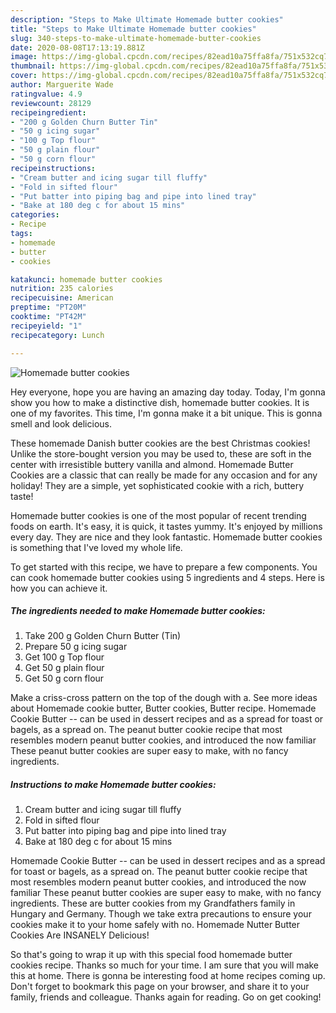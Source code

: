 ```yaml
---
description: "Steps to Make Ultimate Homemade butter cookies"
title: "Steps to Make Ultimate Homemade butter cookies"
slug: 340-steps-to-make-ultimate-homemade-butter-cookies
date: 2020-08-08T17:13:19.881Z
image: https://img-global.cpcdn.com/recipes/82ead10a75ffa8fa/751x532cq70/homemade-butter-cookies-recipe-main-photo.jpg
thumbnail: https://img-global.cpcdn.com/recipes/82ead10a75ffa8fa/751x532cq70/homemade-butter-cookies-recipe-main-photo.jpg
cover: https://img-global.cpcdn.com/recipes/82ead10a75ffa8fa/751x532cq70/homemade-butter-cookies-recipe-main-photo.jpg
author: Marguerite Wade
ratingvalue: 4.9
reviewcount: 28129
recipeingredient:
- "200 g Golden Churn Butter Tin"
- "50 g icing sugar"
- "100 g Top flour"
- "50 g plain flour"
- "50 g corn flour"
recipeinstructions:
- "Cream butter and icing sugar till fluffy"
- "Fold in sifted flour"
- "Put batter into piping bag and pipe into lined tray"
- "Bake at 180 deg c for about 15 mins"
categories:
- Recipe
tags:
- homemade
- butter
- cookies

katakunci: homemade butter cookies 
nutrition: 235 calories
recipecuisine: American
preptime: "PT20M"
cooktime: "PT42M"
recipeyield: "1"
recipecategory: Lunch

---
```



![Homemade butter cookies](https://img-global.cpcdn.com/recipes/82ead10a75ffa8fa/751x532cq70/homemade-butter-cookies-recipe-main-photo.jpg)

Hey everyone, hope you are having an amazing day today. Today, I'm gonna show you how to make a distinctive dish, homemade butter cookies. It is one of my favorites. This time, I'm gonna make it a bit unique. This is gonna smell and look delicious.

These homemade Danish butter cookies are the best Christmas cookies! Unlike the store-bought version you may be used to, these are soft in the center with irresistible buttery vanilla and almond. Homemade Butter Cookies are a classic that can really be made for any occasion and for any holiday! They are a simple, yet sophisticated cookie with a rich, buttery taste!

Homemade butter cookies is one of the most popular of recent trending foods on earth. It's easy, it is quick, it tastes yummy. It's enjoyed by millions every day. They are nice and they look fantastic. Homemade butter cookies is something that I've loved my whole life.


To get started with this recipe, we have to prepare a few components. You can cook homemade butter cookies using 5 ingredients and 4 steps. Here is how you can achieve it.

<!--inarticleads1-->

##### The ingredients needed to make Homemade butter cookies:

1. Take 200 g Golden Churn Butter (Tin)
1. Prepare 50 g icing sugar
1. Get 100 g Top flour
1. Get 50 g plain flour
1. Get 50 g corn flour


Make a criss-cross pattern on the top of the dough with a. See more ideas about Homemade cookie butter, Butter cookies, Butter recipe. Homemade Cookie Butter -- can be used in dessert recipes and as a spread for toast or bagels, as a spread on. The peanut butter cookie recipe that most resembles modern peanut butter cookies, and introduced the now familiar These peanut butter cookies are super easy to make, with no fancy ingredients. 

<!--inarticleads2-->

##### Instructions to make Homemade butter cookies:

1. Cream butter and icing sugar till fluffy
1. Fold in sifted flour
1. Put batter into piping bag and pipe into lined tray
1. Bake at 180 deg c for about 15 mins


Homemade Cookie Butter -- can be used in dessert recipes and as a spread for toast or bagels, as a spread on. The peanut butter cookie recipe that most resembles modern peanut butter cookies, and introduced the now familiar These peanut butter cookies are super easy to make, with no fancy ingredients. These are butter cookies from my Grandfathers family in Hungary and Germany. Though we take extra precautions to ensure your cookies make it to your home safely with no. Homemade Nutter Butter Cookies Are INSANELY Delicious! 

So that's going to wrap it up with this special food homemade butter cookies recipe. Thanks so much for your time. I am sure that you will make this at home. There is gonna be interesting food at home recipes coming up. Don't forget to bookmark this page on your browser, and share it to your family, friends and colleague. Thanks again for reading. Go on get cooking!
